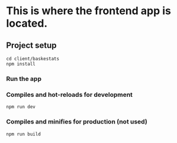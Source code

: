 # This is where the frontend app is located.

## Project setup
```
cd client/baskestats
npm install
```
### Run the app
### Compiles and hot-reloads for development
```
npm run dev
```

### Compiles and minifies for production (not used)
```
npm run build
```